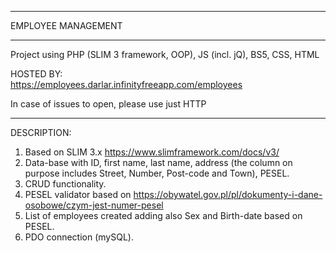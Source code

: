 ___________________________________________________

EMPLOYEE MANAGEMENT

___________________________________________________

Project using PHP (SLIM 3 framework, OOP), JS (incl. jQ), BS5, CSS, HTML
                                                      
HOSTED BY:                                
https://employees.darlar.infinityfreeapp.com/employees

In case of issues to open, please use just HTTP
                                                       
___________________________________________________

DESCRIPTION:

1. Based on SLIM 3.x https://www.slimframework.com/docs/v3/
2. Data-base with ID, first name, last name, address (the column on purpose includes Street, Number, Post-code and Town), PESEL.
3. CRUD functionality.
4. PESEL validator based on https://obywatel.gov.pl/pl/dokumenty-i-dane-osobowe/czym-jest-numer-pesel
5. List of employees created adding also Sex and Birth-date based on PESEL.
6. PDO connection (mySQL).